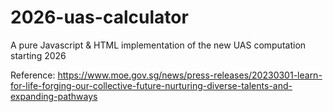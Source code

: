# 2026-uas-calculator
A pure Javascript &amp; HTML implementation of the new UAS computation starting 2026

Reference: https://www.moe.gov.sg/news/press-releases/20230301-learn-for-life-forging-our-collective-future-nurturing-diverse-talents-and-expanding-pathways
